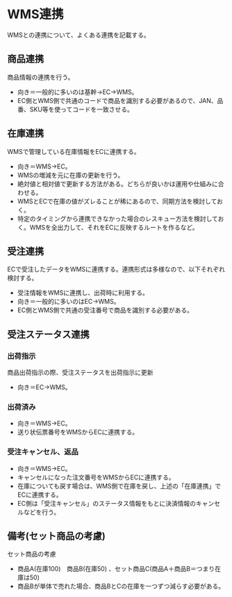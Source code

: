 # WMS連携
WMSとの連携について、よくある連携を記載する。


## 商品連携
商品情報の連携を行う。
- 向き＝一般的に多いのは基幹→EC→WMS。
- EC側とWMS側で共通のコードで商品を識別する必要があるので、JAN、品番、SKU等を使ってコードを一致させる。


## 在庫連携
WMSで管理している在庫情報をECに連携する。
- 向き＝WMS→EC。
- WMSの増減を元に在庫の更新を行う。
- 絶対値と相対値で更新する方法がある。どちらが良いかは運用や仕組みに合わせる。
- WMSとECで在庫の値がズレることが稀にあるので、同期方法を検討しておく。
- 特定のタイミングから連携できなかった場合のレスキュー方法を検討しておく。WMSを全出力して、それをECに反映するルートを作るなど。


## 受注連携
ECで受注したデータをWMSに連携する。連携形式は多様なので、以下それぞれ検討する。
- 受注情報をWMSに連携し、出荷時に利用する。
- 向き＝一般的に多いのはEC→WMS。
- EC側とWMS側で共通の受注番号で商品を識別する必要がある。

## 受注ステータス連携
### 出荷指示
商品出荷指示の際、受注ステータスを出荷指示に更新
- 向き＝EC→WMS。

### 出荷済み

- 向き＝WMS→EC。
- 送り状伝票番号をWMSからECに連携する。

### 受注キャンセル、返品
- 向き＝WMS→EC。
- キャンセルになった注文番号をWMSからECに連携する。
- 在庫についても戻す場合は、WMS側で在庫を戻し、上述の「在庫連携」でECに連携する。
- EC側は「受注キャンセル」のステータス情報をもとに決済情報のキャンセルなどを行う。


## 備考(セット商品の考慮)
セット商品の考慮
- 商品A(在庫100)　商品B(在庫50) 、セット商品C(商品A＋商品B＝つまり在庫は50)
- 商品Bが単体で売れた場合、商品BとCの在庫を一つずつ減らす必要がある。

